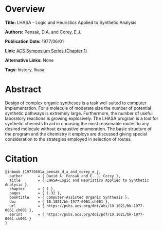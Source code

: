 # Overview
**Title:**
LHASA - Logic and Heuristics Applied to Synthetic Analysis

**Authors:**
Pensak, D.A. and Corey, E.J.

**Publication Date:**
1977/06/01

**Link:**
[ACS Symposium Series (Chapter 1)](https://pubs.acs.org/doi/10.1021/bk-1977-0061.ch001)

**Alternative Links:**
None

**Tags:**
history, lhasa


# Abstract
Design of complex organic syntheses is a task well suited to computer implementation.
For a molecule of moderate size the number of potential synthetic pathways is extremely large.
Furthermore, the number of useful laboratory reactions is growing explosively.
The LHASA program is a tool for synthetic chemists to aid in choosing the most reasonable routes to any desired molecule without exhaustive enumeration.
The basic structure of the program and the chemistry it employs are discussed giving special consideration to the strategies employed in selection of routes.


# Citation
```
@inbook {19770601a_pensak_d_a_and_corey_e_j,
  author       = { David A. Pensak and E. J. Corey },
  title        = { LHASA—Logic and Heuristics Applied to Synthetic Analysis },
  chapter      = { 1 },
  pages        = { 1-32 },
  booktitle    = { Computer-Assisted Organic Synthesis },
  doi          = { 10.1021/bk-1977-0061.ch001 },
  url          = { https://pubs.acs.org/doi/abs/10.1021/bk-1977-0061.ch001 },
  eprint       = { https://pubs.acs.org/doi/pdf/10.1021/bk-1977-0061.ch001 }
}
```
